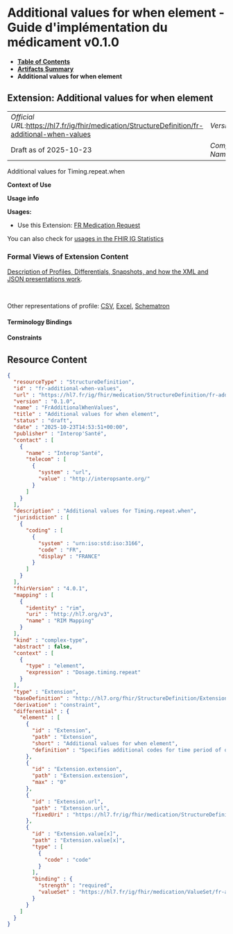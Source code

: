 # Additional values for when element - Guide d'implémentation du médicament v0.1.0

* [**Table of Contents**](toc.md)
* [**Artifacts Summary**](artifacts.md)
* **Additional values for when element**

## Extension: Additional values for when element 

| | |
| :--- | :--- |
| *Official URL*:https://hl7.fr/ig/fhir/medication/StructureDefinition/fr-additional-when-values | *Version*:0.1.0 |
| Draft as of 2025-10-23 | *Computable Name*:FrAdditionalWhenValues |

Additional values for Timing.repeat.when

**Context of Use**

**Usage info**

**Usages:**

* Use this Extension: [FR Medication Request](StructureDefinition-fr-medicationrequest.md)

You can also check for [usages in the FHIR IG Statistics](https://packages2.fhir.org/xig/hl7.fhir.fr.medication|current/StructureDefinition/fr-additional-when-values)

### Formal Views of Extension Content

 [Description of Profiles, Differentials, Snapshots, and how the XML and JSON presentations work](http://build.fhir.org/ig/FHIR/ig-guidance/readingIgs.html#structure-definitions). 

 

Other representations of profile: [CSV](StructureDefinition-fr-additional-when-values.csv), [Excel](StructureDefinition-fr-additional-when-values.xlsx), [Schematron](StructureDefinition-fr-additional-when-values.sch) 

#### Terminology Bindings

#### Constraints



## Resource Content

```json
{
  "resourceType" : "StructureDefinition",
  "id" : "fr-additional-when-values",
  "url" : "https://hl7.fr/ig/fhir/medication/StructureDefinition/fr-additional-when-values",
  "version" : "0.1.0",
  "name" : "FrAdditionalWhenValues",
  "title" : "Additional values for when element",
  "status" : "draft",
  "date" : "2025-10-23T14:53:51+00:00",
  "publisher" : "Interop'Santé",
  "contact" : [
    {
      "name" : "Interop'Santé",
      "telecom" : [
        {
          "system" : "url",
          "value" : "http://interopsante.org/"
        }
      ]
    }
  ],
  "description" : "Additional values for Timing.repeat.when",
  "jurisdiction" : [
    {
      "coding" : [
        {
          "system" : "urn:iso:std:iso:3166",
          "code" : "FR",
          "display" : "FRANCE"
        }
      ]
    }
  ],
  "fhirVersion" : "4.0.1",
  "mapping" : [
    {
      "identity" : "rim",
      "uri" : "http://hl7.org/v3",
      "name" : "RIM Mapping"
    }
  ],
  "kind" : "complex-type",
  "abstract" : false,
  "context" : [
    {
      "type" : "element",
      "expression" : "Dosage.timing.repeat"
    }
  ],
  "type" : "Extension",
  "baseDefinition" : "http://hl7.org/fhir/StructureDefinition/Extension",
  "derivation" : "constraint",
  "differential" : {
    "element" : [
      {
        "id" : "Extension",
        "path" : "Extension",
        "short" : "Additional values for when element",
        "definition" : "Specifies additional codes for time period of occurrence that are not in the event-timing value set"
      },
      {
        "id" : "Extension.extension",
        "path" : "Extension.extension",
        "max" : "0"
      },
      {
        "id" : "Extension.url",
        "path" : "Extension.url",
        "fixedUri" : "https://hl7.fr/ig/fhir/medication/StructureDefinition/fr-additional-when-values"
      },
      {
        "id" : "Extension.value[x]",
        "path" : "Extension.value[x]",
        "type" : [
          {
            "code" : "code"
          }
        ],
        "binding" : {
          "strength" : "required",
          "valueSet" : "https://hl7.fr/ig/fhir/medication/ValueSet/fr-additional-when-codes"
        }
      }
    ]
  }
}

```
